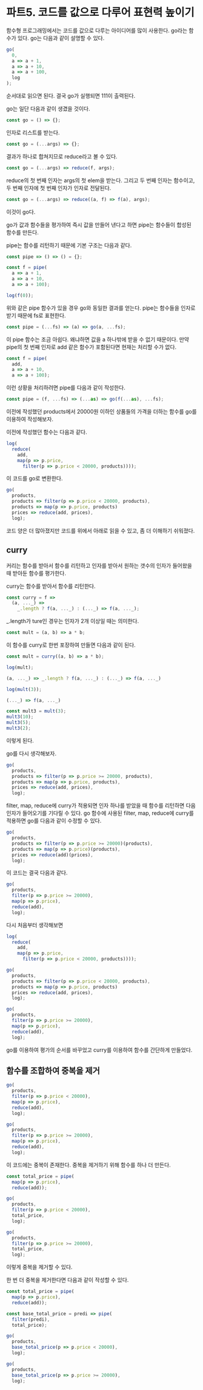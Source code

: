 # 파트5. 코드를 값으로 다루어 표현력 높이기

함수형 프로그래밍에서는 코드를 값으로 다루는 아이디어를 많이 사용한다.
go라는 함수가 있다.
go는 다음과 같이 설명할 수 있다.

```js
go(
  0,
  a => a + 1,
  a => a + 10,
  a => a + 100,
  log
);
```

순서대로 읽으면 된다.
결국 go가 실행되면 111이 출력된다.

go는 일단 다음과 같이 생겼을 것이다.

```js
const go = () => {};
```

인자로 리스트를 받는다.

```js
const go = (...args) => {};
```

결과가 하나로 합쳐지므로 reduce라고 볼 수 있다.

```js
const go = (...args) => reduce(f, args);
```

reduce의 첫 번째 인자는 args의 첫 elem을 받는다.
그리고 두 번째 인자는 함수이고, 두 번째 인자에 첫 번째 인자가 인자로 전달된다.

```js
const go = (...args) => reduce((a, f) => f(a), args);
```

이것이 go다.

go가 값과 함수들을 평가하여 즉시 값을 만들어 낸다고 하면 pipe는 함수들이 합성된 함수를 만든다.

pipe는 함수를 리턴하기 때문에 기본 구조는 다음과 같다.

```js
const pipe => () => () = {};
```

```js
const f = pipe(
  a => a + 1,
  a => a + 10,
  a => a + 100);

log(f(0));
```

위와 같은 pipe 함수가 있을 경우 go와 동일한 결과를 얻는다.
pipe는 함수들을 인자로 받기 때문에 fs로 표현한다.

```js
const pipe = (...fs) => (a) => go(a, ...fs);
```

이 pipe 함수는 조금 아쉽다. 왜냐하면 값을 a 하나밖에 받을 수 없기 때문이다.
만약 pipe의 첫 번째 인자로 add 같은 함수가 포함된다면 현재는 처리할 수가 없다.

```js
const f = pipe(
  add,
  a => a + 10,
  a => a + 100);
```

이런 상황을 처리하려면 pipe를 다음과 같이 작성한다.

```js
const pipe = (f, ...fs) => (...as) => go(f(...as), ...fs);
```

이전에 작성했던 products에서 20000원 이하인 상품들의 가격을 더하는 함수를 go를 이용하여 작성해보자.

이전에 작성했던 함수는 다음과 같다.

```js
log(
  reduce(
    add,
    map(p => p.price,
      filter(p => p.price < 20000, products))));
```

이 코드를 go로 변환한다.

```js
go(
  products,
  products => filter(p => p.price < 20000, products),
  products => map(p => p.price, products)
  prices => reduce(add, prices),
  log);
```

코드 양은 더 많아졌지만 코드를 위에서 아래로 읽을 수 있고, 좀 더 이해하기 쉬워졌다.

## curry

커리는 함수를 받아서 함수를 리턴하고 인자를 받아서 원하는 갯수의 인자가 들어왔을 때 받아둔 함수를 평가한다.

curry는 함수를 받아서 함수를 리턴한다.

```js
const curry = f =>
  (a, ..._) =>
    _.length ? f(a, ..._) : (..._) => f(a, ..._);
```

_.length가 ture인 경우는 인자가 2개 이상일 때는 의미한다.

```js
const mult = (a, b) => a * b;
```

이 함수를 curry로 한번 포장하여 만들면 다음과 같이 된다.

```js
const mult = curry((a, b) => a * b);
```

```js
log(mult);

(a, ..._) => _.length ? f(a, ..._) : (..._) => f(a, ..._)

log(mult(3));

(..._) => f(a, ..._)
```

```js
const mult3 = mult(3);
mult3(10);
mult3(5);
mult3(2);
```

이렇게 된다.

go를 다시 생각해보자.

```js
go(
  products,
  products => filter(p => p.price >= 20000, products),
  products => map(p => p.price, products),
  prices => reduce(add, prices),
  log);
```

filter, map, reduce에 curry가 적용되면 인자 하나를 받았을 때 함수를 리턴하면 다음 인자가 들어오기를 기다릴 수 있다.
go 함수에 사용된 filter, map, reduce에 curry를 적용하면 go를 다음과 같이 수정할 수 있다.

```js
go(
  products,
  products => filter(p => p.price >= 20000)(products),
  products => map(p => p.price)(products),
  prices => reduce(add)(prices),
  log);
```

이 코드는 결국 다음과 같다.

```js
go(
  products,
  filter(p => p.price >= 20000),
  map(p => p.price),
  reduce(add),
  log);
```

다시 처음부터 생각해보면

```js
log(
  reduce(
    add,
    map(p => p.price,
      filter(p => p.price < 20000, products))));

go(
  products,
  products => filter(p => p.price < 20000, products),
  products => map(p => p.price, products)
  prices => reduce(add, prices),
  log);

go(
  products,
  filter(p => p.price >= 20000),
  map(p => p.price),
  reduce(add),
  log);

```

go를 이용하여 평가의 순서를 바꾸었고 curry를 이용하여 함수를 간단하게 만들었다.

## 함수를 조합하여 중복을 제거

```js
go(
  products,
  filter(p => p.price < 20000),
  map(p => p.price),
  reduce(add),
  log);

go(
  products,
  filter(p => p.price >= 20000),
  map(p => p.price),
  reduce(add),
  log);
```

이 코드에는 중복이 존재한다. 중복을 제거하기 위해 함수를 하나 더 만든다.

```js
const total_price = pipe(
  map(p => p.price),
  reduce(add));

go(
  products,
  filter(p => p.price < 20000),
  total_price,
  log);

go(
  products,
  filter(p => p.price >= 20000),
  total_price,
  log);
```

이렇게 중복을 제거할 수 있다.

한 번 더 중복을 제거한다면 다음과 같이 작성할 수 있다.

```js
const total_price = pipe(
  map(p => p.price),
  reduce(add));

const base_total_price = predi => pipe(
  filter(predi),
  total_price);

go(
  products,
  base_total_price(p => p.price < 20000),
  log);

go(
  products,
  base_total_price(p => p.price >= 20000),
  log);
```
